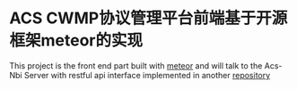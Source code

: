 ACS CWMP协议管理平台前端基于开源框架meteor的实现
===============================
This project is the front end part built with [meteor](http://docs.meteor.com/) and will talk to the Acs-Nbi Server with restful api interface implemented in another [repository](https://github.com/yrong/tinyacs) 
